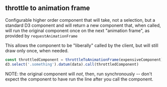 ## throttle to animation frame

Configurable higher order component that will take, not a selection, but a standard D3 component and will return a new component that, when called, will run the original component once on the next "animation frame", as provided by `requestAnimationFrame`

This allows the component to be "liberally" called by the client, but will still draw only once, when needed.

```javascript
const throttledComponent = throttleToAnimationFrame(expensiveComponent)
d3.select('.something').datum(data).call(throttledComponent)
```

NOTE: the original component will *not*, then, run synchronously -- don't expect the component to have run the line after you call the component.
